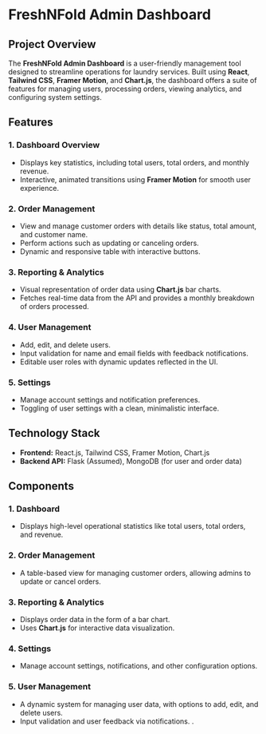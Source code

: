 # FreshNFold Admin Dashboard

## Project Overview

The **FreshNFold Admin Dashboard** is a user-friendly management tool designed to streamline operations for laundry services. Built using **React**, **Tailwind CSS**, **Framer Motion**, and **Chart.js**, the dashboard offers a suite of features for managing users, processing orders, viewing analytics, and configuring system settings.

## Features

### 1. **Dashboard Overview**
- Displays key statistics, including total users, total orders, and monthly revenue.
- Interactive, animated transitions using **Framer Motion** for smooth user experience.

### 2. **Order Management**
- View and manage customer orders with details like status, total amount, and customer name.
- Perform actions such as updating or canceling orders.
- Dynamic and responsive table with interactive buttons.

### 3. **Reporting & Analytics**
- Visual representation of order data using **Chart.js** bar charts.
- Fetches real-time data from the API and provides a monthly breakdown of orders processed.

### 4. **User Management**
- Add, edit, and delete users.
- Input validation for name and email fields with feedback notifications.
- Editable user roles with dynamic updates reflected in the UI.

### 5. **Settings**
- Manage account settings and notification preferences.
- Toggling of user settings with a clean, minimalistic interface.

## Technology Stack

- **Frontend:** React.js, Tailwind CSS, Framer Motion, Chart.js
- **Backend API:** Flask (Assumed), MongoDB (for user and order data)

## Components

### 1. **Dashboard**
- Displays high-level operational statistics like total users, total orders, and revenue.
  
### 2. **Order Management**
- A table-based view for managing customer orders, allowing admins to update or cancel orders.

### 3. **Reporting & Analytics**
- Displays order data in the form of a bar chart.
- Uses **Chart.js** for interactive data visualization.

### 4. **Settings**
- Manage account settings, notifications, and other configuration options.

### 5. **User Management**
- A dynamic system for managing user data, with options to add, edit, and delete users.
- Input validation and user feedback via notifications.
.
